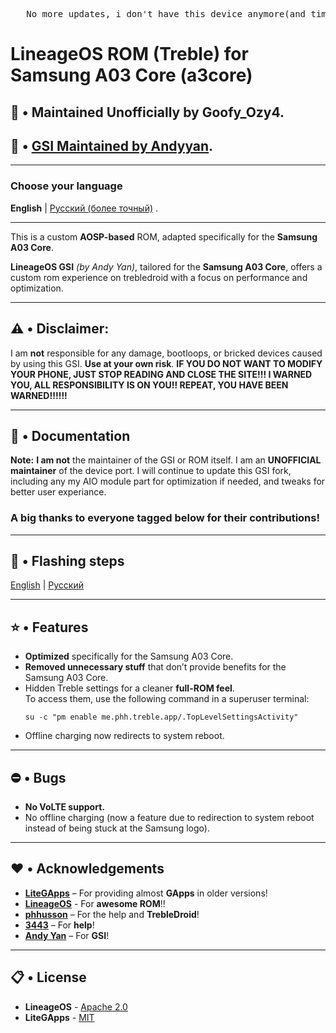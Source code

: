 <pre align="center">
   <a>No more updates, i don't have this device anymore(and time too)</a>
</pre>
# **LineageOS ROM (Treble) for Samsung A03 Core (a3core)**

## 📱 • Maintained Unofficially by Goofy_Ozy4.
## 📱 • [GSI Maintained by Andyyan](https://sourceforge.net/projects/andyyan-gsi/files/).

---
### Choose your language
**English** | [Русский (более точный)](https://github.com/GoofyOzy4/lineage-a3core-gsi/blob/main/README-RU.md) .

---
This is a custom **AOSP-based** ROM, adapted specifically for the **Samsung A03 Core**.

**LineageOS GSI** *(by Andy Yan)*, tailored for the **Samsung A03 Core**, offers a custom rom experience on trebledroid with a focus on performance and optimization.

---

## **⚠️ • Disclaimer:**
I am **not** responsible for any damage, bootloops, or bricked devices caused by using this GSI. **Use at your own risk**. **IF YOU DO NOT WANT TO MODIFY YOUR PHONE, JUST STOP READING AND CLOSE THE SITE!!! I WARNED YOU, ALL RESPONSIBILITY IS ON YOU!! REPEAT, YOU HAVE BEEN WARNED!!!!!!**

---

## **📃 • Documentation**

**Note:** **I am not** the maintainer of the GSI or ROM itself. I am an **UNOFFICIAL maintainer** of the device port. I will continue to update this GSI fork, including any my AIO module part for optimization if needed, and tweaks for better user experiance.

### A big thanks to everyone tagged below for their contributions!

---
## 💾 • Flashing steps
[English](https://github.com/GoofyOzy4/lineage-a3core-gsi/blob/main/FLASHING-TUTORIAL-EN.md) | [Русский](https://github.com/GoofyOzy4/lineage-a3core-gsi/blob/main/FLASHING-TUTORIAL-RU.md)

---
## **⭐ • Features**

- **Optimized** specifically for the Samsung A03 Core.
- **Removed unnecessary stuff** that don’t provide benefits for the Samsung A03 Core.
- Hidden Treble settings for a cleaner **full-ROM feel**.  
  To access them, use the following command in a superuser terminal:
    ```
    su -c "pm enable me.phh.treble.app/.TopLevelSettingsActivity"
    ```
- Offline charging now redirects to system reboot.

---

## **⛔ • Bugs**

- **No VoLTE support.**
- No offline charging (now a feature due to redirection to system reboot instead of being stuck at the Samsung logo).

---

## **♥️ • Acknowledgements**

- **[LiteGApps](https://litegapps.github.io/)** – For providing almost **GApps** in older versions!
- **[LineageOS](https://lineageos.org/)** - For **awesome ROM**!!
- **[phhusson](https://github.com/phhusson)** – For the help and **TrebleDroid**!
- **[3443](https://github.com/FlowerGEN)** – For **help**!
- **[Andy Yan]([https://github.com/FlowerGEN](https://sourceforge.net/projects/andyyan-gsi/files/lineage-20-td/))** – For **GSI**!

---

## **📋 • License**

- **LineageOS** - [Apache 2.0](https://github.com/LineageOS/android_vendor_lineage?tab=License-1-ov-file#readme)
- **LiteGApps** - [MIT](https://github.com/litegapps/litegapps?tab=MIT-1-ov-file#MIT-1-ov-file)
